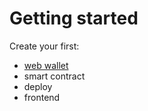 # Getting started

Create your first: 
- [web wallet](./en/wallets/wallet-metamask.md)
- smart contract
- deploy
- frontend
